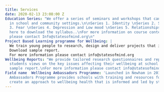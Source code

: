 ```yaml
---
title: Services
date: 2020-02-13 23:08:00 Z
Education Series: "We offer a series of seminars and workshops that can be delivered
  in school and community settings.\n\nSeries 1. Identity \nSeries 2. Society\nSeries
  3. Fear \nSeries 4. Depression and Low mood \nSeries 5. Relationships \n\nClick
  here to download the syllabus..\nFor more information on course content and pricing
  please contact Info@statesofmind.org\n"
Project Based Learning programme for Wellbeing: |
  We train young people to research, design and deliver projects that improve wellbeing in their school.
  Download sample report.
  For more information please contact info@statesofmind.org
Wellbeing Reports: "We provide tailored research questionnaires and reports that convey
  students views on the key issues affecting their wellbeing at school.\nDownload
  sample report.\nFor more information please contact info@statesofmind.org\n "
Field name  Wellbeing Ambassadors Programme: 'Launched in Newham in 2019, our Wellbeing
  Ambassadors Programme provides schools with training and resources for schools to
  create an approach to wellbeing health that is informed and led by students. '
---
```


